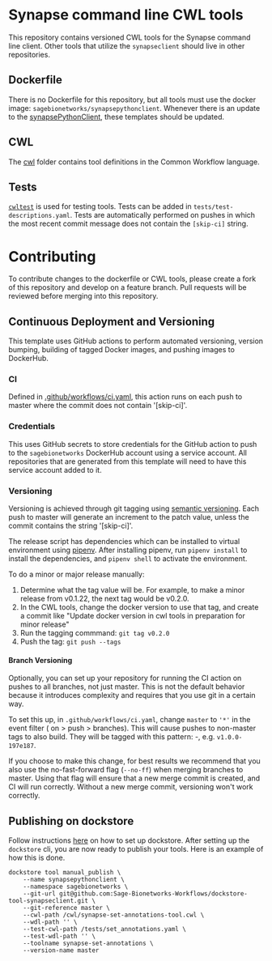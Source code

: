 

# Synapse command line CWL tools

This repository contains versioned CWL tools for the Synapse command line client.  Other tools that utilize the `synapseclient` should live in other repositories.

## Dockerfile

There is no Dockerfile for this repository, but all tools must use the docker image: `sagebionetworks/synapsepythonclient`.  Whenever there is an update to the [synapsePythonClient](https://github.com/Sage-Bionetworks/synapsePythonClient), these templates should be updated.

## CWL

The [cwl](cwl) folder contains tool definitions in the Common Workflow language.

## Tests

[`cwltest`](https://github.com/common-workflow-language/cwltest) is used for
testing tools. Tests can be added in `tests/test-descriptions.yaml`. Tests are automatically performed on pushes in which the most recent commit message does not contain the `[skip-ci]` string.

# Contributing

To contribute changes to the dockerfile or CWL tools, please create a fork of this repository and develop on a feature branch. Pull requests will be reviewed before merging into this repository.

## Continuous Deployment and Versioning

This template uses GitHub actions to perform automated versioning, version
bumping, building of tagged Docker images, and pushing images to DockerHub.

### CI
Defined in [.github/workflows/ci.yaml](.github/workflows/ci.yaml), this action
runs on each push to master where the commit does not contain '[skip-ci]'.

### Credentials

This uses GitHub secrets to store credentials for the GitHub action to push to
the `sagebionetworks` DockerHub account using a service account. All repositories
that are generated from this template will need to have this service account
added to it.

### Versioning
Versioning is achieved through git tagging using
[semantic versioning](https://semver.org/). Each push to master will generate an
increment to the patch value, unless the commit contains the string '[skip-ci]'.

The release script has dependencies which can be installed to virtual
environment using [pipenv](https://pipenv.pypa.io/en/latest/). After installing
pipenv, run `pipenv install` to install the dependencies, and `pipenv shell`
to activate the environment.

To do a minor or major release manually:
1. Determine what the tag value will be. For example, to make a minor release from v0.1.22, the next tag would be v0.2.0.
1. In the CWL tools, change the docker version to use that tag, and create a commit like "Update docker version in cwl tools in preparation for minor release"
1. Run the tagging commmand: `git tag v0.2.0`
1. Push the tag: `git push --tags`

#### Branch Versioning
Optionally, you can set up your repository for running the CI action on pushes
to all branches, not just master. This is not the default behavior because it
introduces complexity and requires that you use git in a certain way.

To set this up, in `.github/workflows/ci.yaml`, change `master` to `'*'` in the
event filter ( on > push > branches). This will cause pushes to non-master tags
to also build. They will be tagged with this pattern: <semver>-<git-short-sha>,
e.g. `v1.0.0-197e187`.

If you choose to make this change, for best results we recommend that you also
use the no-fast-forward flag (`--no-ff`) when merging branches to master. Using
that flag will ensure that a new merge commit is created, and CI will run
correctly. Without a new merge commit, versioning won't work correctly.


## Publishing on dockstore
Follow instructions [here](https://dockstore.org/quick-start) on how to set up dockstore.  After setting up the `dockstore` cli, you are now ready to publish your tools.  Here is an example of how this is done.

```
dockstore tool manual_publish \
    --name synapsepythonclient \
    --namespace sagebionetworks \
    --git-url git@github.com:Sage-Bionetworks-Workflows/dockstore-tool-synapseclient.git \
    --git-reference master \
    --cwl-path /cwl/synapse-set-annotations-tool.cwl \
    --wdl-path '' \
    --test-cwl-path /tests/set_annotations.yaml \
    --test-wdl-path '' \
    --toolname synapse-set-annotations \
    --version-name master
```